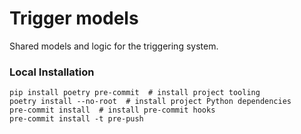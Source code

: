 # Trigger models

Shared models and logic for the triggering system.

### Local Installation

```shell
pip install poetry pre-commit  # install project tooling
poetry install --no-root  # install project Python dependencies
pre-commit install  # install pre-commit hooks
pre-commit install -t pre-push 
```